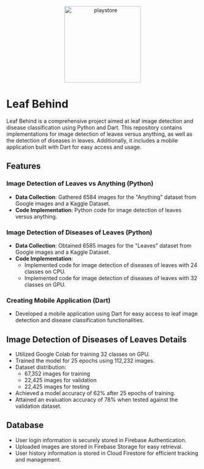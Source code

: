 <p align="center">
  <img src="https://github.com/SafakGun/FlutterProject-HTW/assets/99952412/7bdec772-00ec-4e40-925d-5140dd921191"alt="playstore" width="200" height="200">
</p>

# Leaf Behind

Leaf Behind is a comprehensive project aimed at leaf image detection and disease classification using Python and Dart. This repository contains implementations for image detection of leaves versus anything, as well as the detection of diseases in leaves. Additionally, it includes a mobile application built with Dart for easy access and usage.

## Features

### Image Detection of Leaves vs Anything (Python)

- **Data Collection**: Gathered 6584 images for the "Anything" dataset from Google images and a Kaggle Dataset.
- **Code Implementation**: Python code for image detection of leaves versus anything.

### Image Detection of Diseases of Leaves (Python)

- **Data Collection**: Obtained 6585 images for the "Leaves" dataset from Google images and a Kaggle Dataset.
- **Code Implementation**:
  - Implemented code for image detection of diseases of leaves with 24 classes on CPU.
  - Implemented code for image detection of diseases of leaves with 32 classes on GPU.

### Creating Mobile Application (Dart)

- Developed a mobile application using Dart for easy access to leaf image detection and disease classification functionalities.

## Image Detection of Diseases of Leaves Details

- Utilized Google Colab for training 32 classes on GPU.
- Trained the model for 25 epochs using 112,232 images.
- Dataset distribution:
  - 67,352 images for training
  - 22,425 images for validation
  - 22,425 images for testing
- Achieved a model accuracy of 62% after 25 epochs of training.
- Attained an evaluation accuracy of 78% when tested against the validation dataset.

## Database

- User login information is securely stored in Firebase Authentication.
- Uploaded images are stored in Firebase Storage for easy retrieval.
- User history information is stored in Cloud Firestore for efficient tracking and management.
